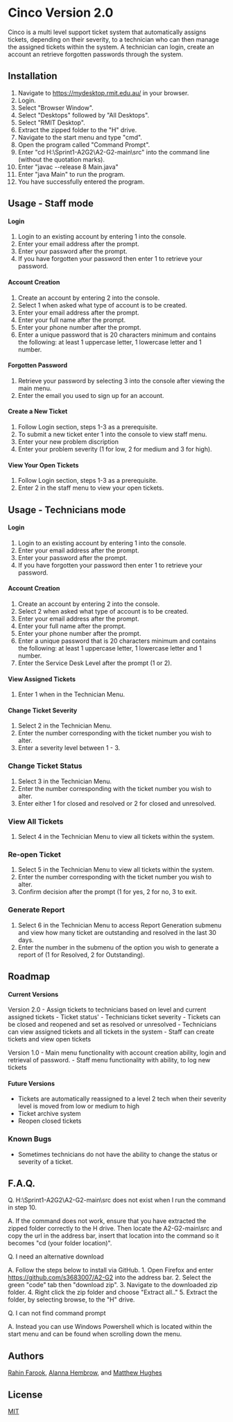 # Cinco Version 2.0

Cinco is a multi level support ticket system that automatically assigns tickets, depending on their severity, to a technician who can then manage the assigned tickets within the system. A technician can login, create an account an retrieve forgotten passwords through the system. 

## Installation
1. Navigate to https://mydesktop.rmit.edu.au/ in your browser.
2. Login.
3. Select "Browser Window".
4. Select "Desktops" followed by "All Desktops".
5. Select "RMIT Desktop".
6. Extract the zipped folder to the "H" drive.
7. Navigate to the start menu and type "cmd".
8. Open the program called "Command Prompt".
9. Enter "cd H:\Sprint1-A2G2\A2-G2-main\src" into the command line (without the quotation marks).
10. Enter "javac --release 8 Main.java"
11. Enter "java Main" to run the program.
12. You have successfully entered the program. 

## Usage - Staff mode
#### Login
1. Login to an existing account by entering 1 into the console. 
2. Enter your email address after the prompt.
3. Enter your password after the prompt.
4. If you have forgotten your password then enter 1 to retrieve your password.

#### Account Creation 
1. Create an account by entering 2 into the console.
2. Select 1 when asked what type of account is to be created. 
3. Enter your email address after the prompt.
4. Enter your full name after the prompt.
5. Enter your phone number after the prompt.
6. Enter a unique password that is 20 characters minimum and contains the following: at least 1 uppercase letter, 1 lowercase letter and 1 number. 

#### Forgotten Password
1. Retrieve your password by selecting 3 into the console after viewing the main menu. 
2. Enter the email you used to sign up for an account.

#### Create a New Ticket
1. Follow Login section, steps 1-3 as a prerequisite.
2. To submit a new ticket enter 1 into the console to view staff menu. 
3. Enter your new problem discription
4. Enter your problem severity (1 for low, 2 for medium and 3 for high).

#### View Your Open Tickets
1. Follow Login section, steps 1-3 as a prerequisite.
2. Enter 2 in the staff menu to view your open tickets.

## Usage - Technicians mode
#### Login
1. Login to an existing account by entering 1 into the console. 
2. Enter your email address after the prompt.
3. Enter your password after the prompt.
4. If you have forgotten your password then enter 1 to retrieve your password.

#### Account Creation 
1. Create an account by entering 2 into the console.
2. Select 2 when asked what type of account is to be created. 
3. Enter your email address after the prompt.
4. Enter your full name after the prompt.
5. Enter your phone number after the prompt.
6. Enter a unique password that is 20 characters minimum and contains the following: at least 1 uppercase letter, 1 lowercase letter and 1 number. 
7. Enter the Service Desk Level after the prompt (1 or 2).

#### View Assigned Tickets
1. Enter 1 when in the Technician Menu.

#### Change Ticket Severity
1. Select 2 in the Technician Menu.
2. Enter the number corresponding with the ticket number you wish to alter. 
3. Enter a severity level between 1 - 3.

### Change Ticket Status 
1. Select 3 in the Technician Menu.
2. Enter the number corresponding with the ticket number you wish to alter.
3. Enter either 1 for closed and resolved or 2 for closed and unresolved.

### View All Tickets
1. Select 4 in the Technician Menu to view all tickets within the system.

### Re-open Ticket
1. Select 5 in the Technician Menu to view all tickets within the system.
2. Enter the number corresponding with the ticket number you wish to alter.
3. Confirm decision after the prompt (1 for yes, 2 for no, 3 to exit.

### Generate Report
1. Select 6 in the Technician Menu to access Report Generation submenu and view how many ticket are outstanding and resolved in the last 30 days.
2. Enter the number in the submenu of the option you wish to generate a report of (1 for Resolved, 2 for Outstanding).



## Roadmap
#### Current Versions

Version 2.0 - Assign tickets to technicians based on level and current assigned tickets
            - Ticket status'
            - Technicians ticket severity 
            - Tickets can be closed and reopened and set as resolved or unresolved
            - Technicians can view assigned tickets and all tickets in the system
            - Staff can create tickets and view open tickets

Version 1.0 - Main menu functionality with account creation ability, login and retrieval of password. 
            - Staff menu functionality with ability, to log new tickets

#### Future Versions
- Tickets are automatically reassigned to a level 2 tech when their severity level is moved from low or medium to high
- Ticket archive system
- Reopen closed tickets 

### Known Bugs
- Sometimes technicians do not have the ability to change the status or severity of a ticket.

## F.A.Q.
Q. H:\Sprint1-A2G2\A2-G2-main\src does not exist when I run the command in step 10.

A. If the command does not work, ensure that you have extracted the zipped folder correctly to the H drive. Then locate the A2-G2-main\src and copy the url in the address bar, insert that location into the command so it becomes "cd (your folder location)". 

Q. I need an alternative download

A. Follow the steps below to install via GitHub.
            1. Open Firefox and enter https://github.com/s3683007/A2-G2 into the address bar. 
            2. Select the green "code" tab then "download zip".
            3. Navigate to the downloaded zip folder.
            4. Right click the zip folder and choose "Extract all.."
            5. Extract the folder, by selecting browse, to the "H" drive.

Q. I can not find command prompt

A. Instead you can use Windows Powershell which is located within the start menu and can be found when scrolling down the menu.

## Authors
[Rahin Farook](https://github.com/RahinF), [Alanna Hembrow](https://github.com/s3683007), and [Matthew Hughes](https://github.com/s3816641)

## License
[MIT](https://choosealicense.com/licenses/mit/)
